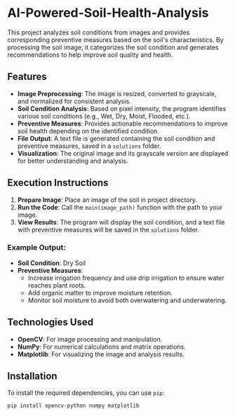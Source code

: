 # AI-Powered-Soil-Health-Analysis

This project analyzes soil conditions from images and provides corresponding preventive measures based on the soil's characteristics. By processing the soil image, it categorizes the soil condition and generates recommendations to help improve soil quality and health.

## Features

- **Image Preprocessing**: The image is resized, converted to grayscale, and normalized for consistent analysis.
- **Soil Condition Analysis**: Based on pixel intensity, the program identifies various soil conditions (e.g., Wet, Dry, Moist, Flooded, etc.).
- **Preventive Measures**: Provides actionable recommendations to improve soil health depending on the identified condition.
- **File Output**: A text file is generated containing the soil condition and preventive measures, saved in a `solutions` folder.
- **Visualization**: The original image and its grayscale version are displayed for better understanding and analysis.

## Execution Instructions

1. **Prepare Image**: Place an image of the soil in project directory.
2. **Run the Code**: Call the `main(image_path)` function with the path to your image.
3. **View Results**: The program will display the soil condition, and a text file with preventive measures will be saved in the `solutions` folder.

### Example Output:

- **Soil Condition**: Dry Soil
- **Preventive Measures**:
    - Increase irrigation frequency and use drip irrigation to ensure water reaches plant roots.
    - Add organic matter to improve moisture retention.
    - Monitor soil moisture to avoid both overwatering and underwatering.

## Technologies Used

- **OpenCV**: For image processing and manipulation.
- **NumPy**: For numerical calculations and matrix operations.
- **Matplotlib**: For visualizing the image and analysis results.

## Installation

To install the required dependencies, you can use `pip`:

```bash
pip install opencv-python numpy matplotlib
